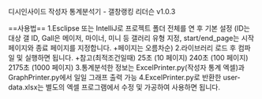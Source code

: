 디시인사이드 작성자 통계분석기 - 갤창랭킹 리더슨 v1.0.3


==사용법==
1.Esclipse 또는 IntelliJ로 프로젝트 폴더 전체를 연 후 기본 설정 (ID는 대상 갤 ID, Gall은 메이저, 마이너, 미니 등 갤러리 유형 지정, start/end_page는 시작 페이지와 종료 페이지를 지정합니다. +페이지는 오름차순)
2.라이브러리 로드 후 컴파일 및 실행하면 됩니다.
+참고(최적조건일때)
25초 (10 페이지)
240초 (100 페이지)
2175초 (1000 페이지)
3.통계분석한 정보는 ExcelPrinter.py(작성자 통계 엑셀)과 GraphPrinter.py에서 일일 그래프 출력 가능
4.ExcelPrinter.py로 반환한 user-data.xlsx는 별도의 엑셀 프로그램에서 수정 및 가공하여 사용하면 됩니다.
